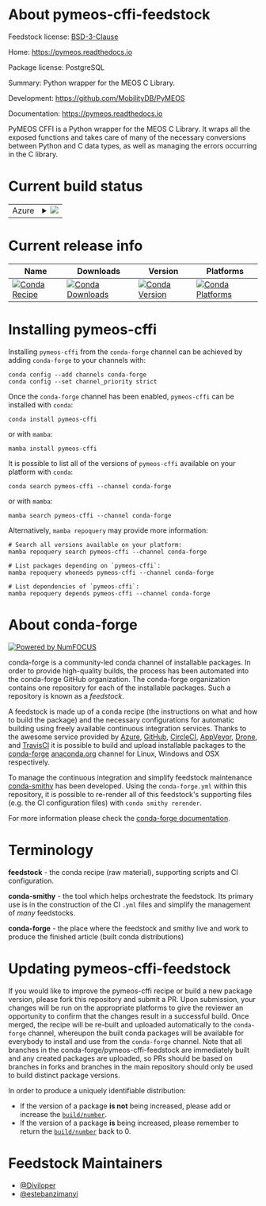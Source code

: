 About pymeos-cffi-feedstock
===========================

Feedstock license: [BSD-3-Clause](https://github.com/conda-forge/pymeos-cffi-feedstock/blob/main/LICENSE.txt)

Home: https://pymeos.readthedocs.io

Package license: PostgreSQL

Summary: Python wrapper for the MEOS C Library.

Development: https://github.com/MobilityDB/PyMEOS

Documentation: https://pymeos.readthedocs.io

PyMEOS CFFI is a Python wrapper for the MEOS C Library. It wraps all the exposed functions and takes care of many
of the necessary conversions between Python and C data types, as well as managing the errors occurring in the C
library.


Current build status
====================


<table>
    
  <tr>
    <td>Azure</td>
    <td>
      <details>
        <summary>
          <a href="https://dev.azure.com/conda-forge/feedstock-builds/_build/latest?definitionId=21981&branchName=main">
            <img src="https://dev.azure.com/conda-forge/feedstock-builds/_apis/build/status/pymeos-cffi-feedstock?branchName=main">
          </a>
        </summary>
        <table>
          <thead><tr><th>Variant</th><th>Status</th></tr></thead>
          <tbody><tr>
              <td>linux_64_python3.10.____cpython</td>
              <td>
                <a href="https://dev.azure.com/conda-forge/feedstock-builds/_build/latest?definitionId=21981&branchName=main">
                  <img src="https://dev.azure.com/conda-forge/feedstock-builds/_apis/build/status/pymeos-cffi-feedstock?branchName=main&jobName=linux&configuration=linux%20linux_64_python3.10.____cpython" alt="variant">
                </a>
              </td>
            </tr><tr>
              <td>linux_64_python3.11.____cpython</td>
              <td>
                <a href="https://dev.azure.com/conda-forge/feedstock-builds/_build/latest?definitionId=21981&branchName=main">
                  <img src="https://dev.azure.com/conda-forge/feedstock-builds/_apis/build/status/pymeos-cffi-feedstock?branchName=main&jobName=linux&configuration=linux%20linux_64_python3.11.____cpython" alt="variant">
                </a>
              </td>
            </tr><tr>
              <td>linux_64_python3.12.____cpython</td>
              <td>
                <a href="https://dev.azure.com/conda-forge/feedstock-builds/_build/latest?definitionId=21981&branchName=main">
                  <img src="https://dev.azure.com/conda-forge/feedstock-builds/_apis/build/status/pymeos-cffi-feedstock?branchName=main&jobName=linux&configuration=linux%20linux_64_python3.12.____cpython" alt="variant">
                </a>
              </td>
            </tr><tr>
              <td>linux_64_python3.9.____cpython</td>
              <td>
                <a href="https://dev.azure.com/conda-forge/feedstock-builds/_build/latest?definitionId=21981&branchName=main">
                  <img src="https://dev.azure.com/conda-forge/feedstock-builds/_apis/build/status/pymeos-cffi-feedstock?branchName=main&jobName=linux&configuration=linux%20linux_64_python3.9.____cpython" alt="variant">
                </a>
              </td>
            </tr><tr>
              <td>osx_64_python3.10.____cpython</td>
              <td>
                <a href="https://dev.azure.com/conda-forge/feedstock-builds/_build/latest?definitionId=21981&branchName=main">
                  <img src="https://dev.azure.com/conda-forge/feedstock-builds/_apis/build/status/pymeos-cffi-feedstock?branchName=main&jobName=osx&configuration=osx%20osx_64_python3.10.____cpython" alt="variant">
                </a>
              </td>
            </tr><tr>
              <td>osx_64_python3.11.____cpython</td>
              <td>
                <a href="https://dev.azure.com/conda-forge/feedstock-builds/_build/latest?definitionId=21981&branchName=main">
                  <img src="https://dev.azure.com/conda-forge/feedstock-builds/_apis/build/status/pymeos-cffi-feedstock?branchName=main&jobName=osx&configuration=osx%20osx_64_python3.11.____cpython" alt="variant">
                </a>
              </td>
            </tr><tr>
              <td>osx_64_python3.12.____cpython</td>
              <td>
                <a href="https://dev.azure.com/conda-forge/feedstock-builds/_build/latest?definitionId=21981&branchName=main">
                  <img src="https://dev.azure.com/conda-forge/feedstock-builds/_apis/build/status/pymeos-cffi-feedstock?branchName=main&jobName=osx&configuration=osx%20osx_64_python3.12.____cpython" alt="variant">
                </a>
              </td>
            </tr><tr>
              <td>osx_64_python3.9.____cpython</td>
              <td>
                <a href="https://dev.azure.com/conda-forge/feedstock-builds/_build/latest?definitionId=21981&branchName=main">
                  <img src="https://dev.azure.com/conda-forge/feedstock-builds/_apis/build/status/pymeos-cffi-feedstock?branchName=main&jobName=osx&configuration=osx%20osx_64_python3.9.____cpython" alt="variant">
                </a>
              </td>
            </tr>
          </tbody>
        </table>
      </details>
    </td>
  </tr>
</table>

Current release info
====================

| Name | Downloads | Version | Platforms |
| --- | --- | --- | --- |
| [![Conda Recipe](https://img.shields.io/badge/recipe-pymeos--cffi-green.svg)](https://anaconda.org/conda-forge/pymeos-cffi) | [![Conda Downloads](https://img.shields.io/conda/dn/conda-forge/pymeos-cffi.svg)](https://anaconda.org/conda-forge/pymeos-cffi) | [![Conda Version](https://img.shields.io/conda/vn/conda-forge/pymeos-cffi.svg)](https://anaconda.org/conda-forge/pymeos-cffi) | [![Conda Platforms](https://img.shields.io/conda/pn/conda-forge/pymeos-cffi.svg)](https://anaconda.org/conda-forge/pymeos-cffi) |

Installing pymeos-cffi
======================

Installing `pymeos-cffi` from the `conda-forge` channel can be achieved by adding `conda-forge` to your channels with:

```
conda config --add channels conda-forge
conda config --set channel_priority strict
```

Once the `conda-forge` channel has been enabled, `pymeos-cffi` can be installed with `conda`:

```
conda install pymeos-cffi
```

or with `mamba`:

```
mamba install pymeos-cffi
```

It is possible to list all of the versions of `pymeos-cffi` available on your platform with `conda`:

```
conda search pymeos-cffi --channel conda-forge
```

or with `mamba`:

```
mamba search pymeos-cffi --channel conda-forge
```

Alternatively, `mamba repoquery` may provide more information:

```
# Search all versions available on your platform:
mamba repoquery search pymeos-cffi --channel conda-forge

# List packages depending on `pymeos-cffi`:
mamba repoquery whoneeds pymeos-cffi --channel conda-forge

# List dependencies of `pymeos-cffi`:
mamba repoquery depends pymeos-cffi --channel conda-forge
```


About conda-forge
=================

[![Powered by
NumFOCUS](https://img.shields.io/badge/powered%20by-NumFOCUS-orange.svg?style=flat&colorA=E1523D&colorB=007D8A)](https://numfocus.org)

conda-forge is a community-led conda channel of installable packages.
In order to provide high-quality builds, the process has been automated into the
conda-forge GitHub organization. The conda-forge organization contains one repository
for each of the installable packages. Such a repository is known as a *feedstock*.

A feedstock is made up of a conda recipe (the instructions on what and how to build
the package) and the necessary configurations for automatic building using freely
available continuous integration services. Thanks to the awesome service provided by
[Azure](https://azure.microsoft.com/en-us/services/devops/), [GitHub](https://github.com/),
[CircleCI](https://circleci.com/), [AppVeyor](https://www.appveyor.com/),
[Drone](https://cloud.drone.io/welcome), and [TravisCI](https://travis-ci.com/)
it is possible to build and upload installable packages to the
[conda-forge](https://anaconda.org/conda-forge) [anaconda.org](https://anaconda.org/)
channel for Linux, Windows and OSX respectively.

To manage the continuous integration and simplify feedstock maintenance
[conda-smithy](https://github.com/conda-forge/conda-smithy) has been developed.
Using the ``conda-forge.yml`` within this repository, it is possible to re-render all of
this feedstock's supporting files (e.g. the CI configuration files) with ``conda smithy rerender``.

For more information please check the [conda-forge documentation](https://conda-forge.org/docs/).

Terminology
===========

**feedstock** - the conda recipe (raw material), supporting scripts and CI configuration.

**conda-smithy** - the tool which helps orchestrate the feedstock.
                   Its primary use is in the construction of the CI ``.yml`` files
                   and simplify the management of *many* feedstocks.

**conda-forge** - the place where the feedstock and smithy live and work to
                  produce the finished article (built conda distributions)


Updating pymeos-cffi-feedstock
==============================

If you would like to improve the pymeos-cffi recipe or build a new
package version, please fork this repository and submit a PR. Upon submission,
your changes will be run on the appropriate platforms to give the reviewer an
opportunity to confirm that the changes result in a successful build. Once
merged, the recipe will be re-built and uploaded automatically to the
`conda-forge` channel, whereupon the built conda packages will be available for
everybody to install and use from the `conda-forge` channel.
Note that all branches in the conda-forge/pymeos-cffi-feedstock are
immediately built and any created packages are uploaded, so PRs should be based
on branches in forks and branches in the main repository should only be used to
build distinct package versions.

In order to produce a uniquely identifiable distribution:
 * If the version of a package **is not** being increased, please add or increase
   the [``build/number``](https://docs.conda.io/projects/conda-build/en/latest/resources/define-metadata.html#build-number-and-string).
 * If the version of a package **is** being increased, please remember to return
   the [``build/number``](https://docs.conda.io/projects/conda-build/en/latest/resources/define-metadata.html#build-number-and-string)
   back to 0.

Feedstock Maintainers
=====================

* [@Diviloper](https://github.com/Diviloper/)
* [@estebanzimanyi](https://github.com/estebanzimanyi/)

